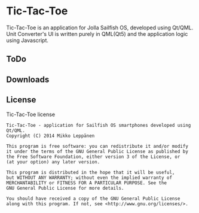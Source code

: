 Tic-Tac-Toe
========

Tic-Tac-Toe is an application for Jolla Sailfish OS, developed using Qt/QML.
Unit Converter's UI is written purely in QML(Qt5) and the application logic using Javascript.

ToDo
----


Downloads
---------

License
-------

Tic-Tac-Toe license

    Tic-Tac-Toe - application for Sailfish OS smartphones developed using Qt/QML.
    Copyright (C) 2014 Mikko Leppänen

    This program is free software: you can redistribute it and/or modify
    it under the terms of the GNU General Public License as published by
    the Free Software Foundation, either version 3 of the License, or
    (at your option) any later version.

    This program is distributed in the hope that it will be useful,
    but WITHOUT ANY WARRANTY; without even the implied warranty of
    MERCHANTABILITY or FITNESS FOR A PARTICULAR PURPOSE. See the
    GNU General Public License for more details.

    You should have received a copy of the GNU General Public License
    along with this program. If not, see <http://www.gnu.org/licenses/>.


